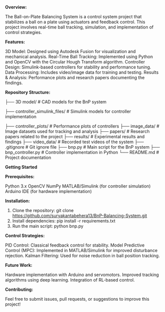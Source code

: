 **Overview:**

The Ball-on-Plate Balancing System is a control system project that stabilizes a ball on a plate using actuators and feedback control. This project involves real-time ball tracking, simulation, and implementation of control strategies.

**Features:**

3D Model: Designed using Autodesk Fusion for visualization and mechanical analysis.
Real-Time Ball Tracking: Implemented using Python and OpenCV with the Circular Hough Transform algorithm.
Controller Design: Simulink-based controllers for stability and performance tuning.
Data Processing: Includes video/image data for training and testing.
Results & Analysis: Performance plots and research papers documenting the findings.

**Repository Structure:**

├── 3D model/                  # CAD models for the BnP system

├── controller_simulink_files/  # Simulink models for controller implementation

├── controller_plots/           # Performance plots of controllers
├── image_data/                 # Image datasets used for tracking and analysis
├── papers/                     # Research papers related to the project
├── results/                    # Experimental results and findings
├── video_data/                 # Recorded test videos of the system
├── .gitignore                  # Git ignore file
├── bnp.py                      # Main script for the BnP system
├── bnp_controller.py           # Controller implementation in Python
└── README.md                   # Project documentation

**Getting Started**

**Prerequisites:**

Python 3.x
OpenCV
NumPy
MATLAB/Simulink (for controller simulation)
Arduino IDE (for hardware implementation)

**Installation:**
1. Clone the repository:
    git clone https://github.com/suryakantabehera13/BnP-Balancing-System.git
2. Install dependencies:
    pip install -r requirements.txt
3. Run the main script:
    python bnp.py

**Control Strategies:**

PID Control: Classical feedback control for stability.
Model Predictive Control (MPC): Implemented in MATLAB/Simulink for improved disturbance rejection.
Kalman Filtering: Used for noise reduction in ball position tracking.

**Future Work:**

Hardware implementation with Arduino and servomotors.
Improved tracking algorithms using deep learning.
Integration of RL-based control.

**Contributing:**

Feel free to submit issues, pull requests, or suggestions to improve this project!
